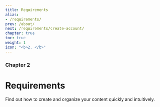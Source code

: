 ```yaml
---
title: Requirements
alias:
- /requirements/
prev: /about/
next: /requirements/create-account/
chapter: true
toc: true
weight: 1
icon: "<b>2. </b>"
---
```


### Chapter 2

# Requirements

Find out how to create and organize your content quickly and intuitively.
